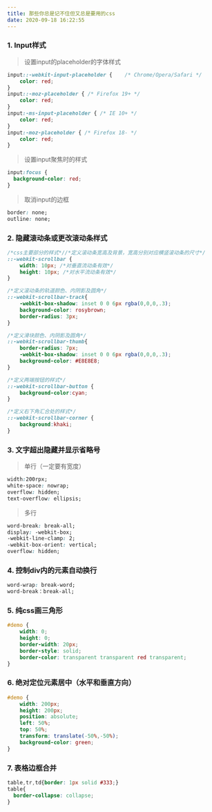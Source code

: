 ```yaml
---
title: 那些你总是记不住但又总是要用的css
date: 2020-09-18 16:22:55
---
```

### 1. Input样式

> 设置input的placeholder的字体样式

``` css
input::-webkit-input-placeholder {    /* Chrome/Opera/Safari */
    color: red;
}
input::-moz-placeholder { /* Firefox 19+ */  
    color: red;
}
input:-ms-input-placeholder { /* IE 10+ */
    color: red;
}
input:-moz-placeholder { /* Firefox 18- */
    color: red;
}

```

> 设置input聚焦时的样式

``` css
input:focus {   
  background-color: red;
}
```

> 取消input的边框

``` css
border: none;
outline: none;
```

### 2. 隐藏滚动条或更改滚动条样式 

``` css
/*css主要部分的样式*//*定义滚动条宽高及背景，宽高分别对应横竖滚动条的尺寸*/
::-webkit-scrollbar {
    width: 10px; /*对垂直流动条有效*/
    height: 10px; /*对水平流动条有效*/
}

/*定义滚动条的轨道颜色、内阴影及圆角*/
::-webkit-scrollbar-track{
    -webkit-box-shadow: inset 0 0 6px rgba(0,0,0,.3);
    background-color: rosybrown;
    border-radius: 3px;
}

/*定义滑块颜色、内阴影及圆角*/
::-webkit-scrollbar-thumb{ 
    border-radius: 7px;
    -webkit-box-shadow: inset 0 0 6px rgba(0,0,0,.3);
    background-color: #E8E8E8;
}

/*定义两端按钮的样式*/
::-webkit-scrollbar-button {
    background-color:cyan;
}

/*定义右下角汇合处的样式*/
::-webkit-scrollbar-corner {
    background:khaki;
}
```

### 3. 文字超出隐藏并显示省略号

> 单行（一定要有宽度）

``` css
width:200rpx;
white-space: nowrap;
overflow: hidden;
text-overflow: ellipsis;
```

> 多行

``` css
word-break: break-all;
display: -webkit-box;
-webkit-line-clamp: 2;
-webkit-box-orient: vertical;
overflow: hidden;
```

### 4. 控制div内的元素自动换行

``` css
word-wrap: break-word;
word-break：break-all;
```

### 5. 纯css画三角形

``` css
#demo {
    width: 0;
    height: 0;
    border-width: 20px;
    border-style: solid;
    border-color: transparent transparent red transparent;
}
```

### 6. 绝对定位元素居中（水平和垂直方向）

``` css
#demo {
    width: 200px;
    height: 200px;
    position: absolute;
    left: 50%;
    top: 50%;
    transform: translate(-50%,-50%);
    background-color: green;
}
```

### 7. 表格边框合并

``` css
table,tr,td{border: 1px solid #333;}
table{
  border-collapse: collapse;
}
```

